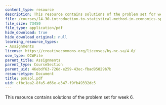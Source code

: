 ```yaml
---
content_type: resource
description: This resource contains solutions of the problem set for week 6.
file: /courses/14-30-introduction-to-statistical-method-in-economics-spring-2006/cfbc1ea28fa5d66ee347f9fb49332dc5_ps6sol.pdf
file_size: 73450
file_type: application/pdf
hide_download: true
hide_download_original: null
learning_resource_types:
- Assignments
license: https://creativecommons.org/licenses/by-nc-sa/4.0/
ocw_type: OCWFile
parent_title: Assignments
parent_type: CourseSection
parent_uid: 46ebdf63-726d-e259-43ec-fbad95029b7b
resourcetype: Document
title: ps6sol.pdf
uid: cfbc1ea2-8fa5-d66e-e347-f9fb49332dc5
---
```

This resource contains solutions of the problem set for week 6.
